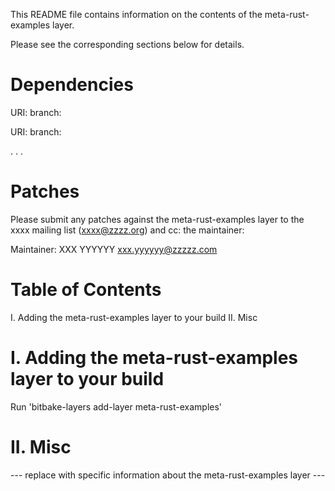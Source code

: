 This README file contains information on the contents of the meta-rust-examples layer.

Please see the corresponding sections below for details.

Dependencies
============

  URI: <first dependency>
  branch: <branch name>

  URI: <second dependency>
  branch: <branch name>

  .
  .
  .

Patches
=======

Please submit any patches against the meta-rust-examples layer to the xxxx mailing list (xxxx@zzzz.org)
and cc: the maintainer:

Maintainer: XXX YYYYYY <xxx.yyyyyy@zzzzz.com>

Table of Contents
=================

  I. Adding the meta-rust-examples layer to your build
 II. Misc


I. Adding the meta-rust-examples layer to your build
=================================================

Run 'bitbake-layers add-layer meta-rust-examples'

II. Misc
========

--- replace with specific information about the meta-rust-examples layer ---
